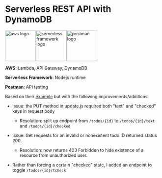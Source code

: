 # Serverless REST API with DynamoDB

<a href="https://aws.amazon.com"><img src="https://upload.wikimedia.org/wikipedia/commons/thumb/9/93/Amazon_Web_Services_Logo.svg/640px-Amazon_Web_Services_Logo.svg.png" alt="aws logo" height="100"/></a><a href="https://serverless.com"><img src="https://files.readme.io/ffb4c59-Serverless.png" alt="serverless framework logo" height="100"/></a><a href="https://www.getpostman.com/"><img src="https://assets.getpostman.com/common-share/postman-logo-horizontal-white.svg" alt="postman logo" height="100"/></a>

**AWS**: Lambda, API Gateway, DynamoDB

**Serverless Framework**: Nodejs runtime

**Postman**: API testing

Based on their [example](https://github.com/serverless/examples/tree/master/aws-node-rest-api-with-dynamodb) but with the following improvements/additions:
* Issue: the PUT method in update.js required both "text" and "checked" keys in request body
    * Resolution: split up endpoint from `/todos/{id}` to `/todos/{id}/text` and `/todos/{id}/checked`
    
* Issue: Get requests for an invalid or nonexistent todo ID returned status 200.
    * Resolution: now returns 403 Forbidden to hide existence of a resource from unauthorized user.
    
* Rather than forcing a certain "checked" state, I added an endpoint to toggle `/todos/{id}/tcheck`

